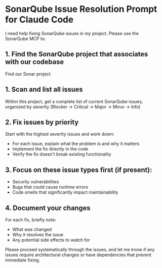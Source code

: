 # SonarQube Issue Resolution Prompt for Claude Code

I need help fixing SonarQube issues in my project. Please use the SonarQube MCP to:

## 1. Find the SonarQube project that associates with our codebase
Find our Sonar project

## 1. Scan and list all issues
Within this project, get a complete list of current SonarQube issues, organized by severity (Blocker → Critical → Major → Minor → Info)

## 2. Fix issues by priority
Start with the highest severity issues and work down:
- For each issue, explain what the problem is and why it matters
- Implement the fix directly in the code
- Verify the fix doesn't break existing functionality

## 3. Focus on these issue types first (if present):
- Security vulnerabilities
- Bugs that could cause runtime errors
- Code smells that significantly impact maintainability

## 4. Document your changes
For each fix, briefly note:
- What was changed
- Why it resolves the issue
- Any potential side effects to watch for

Please proceed systematically through the issues, and let me know if any issues require architectural changes or have dependencies that prevent immediate fixing.